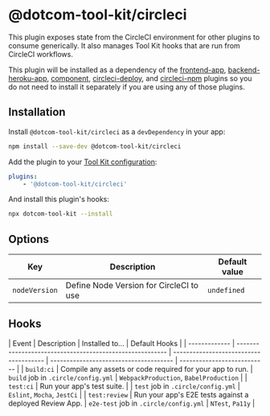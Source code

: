 # @dotcom-tool-kit/circleci

This plugin exposes state from the CircleCI environment for other plugins to consume generically. It also manages Tool Kit hooks that are run from CircleCI workflows.

This plugin will be installed as a dependency of the [frontend-app](https://github.com/Financial-Times/dotcom-tool-kit/tree/main/plugins/frontend-app), [backend-heroku-app](https://github.com/Financial-Times/dotcom-tool-kit/tree/main/plugins/backend-heroku-app), [component](https://github.com/Financial-Times/dotcom-tool-kit/tree/main/plugins/component), [circleci-deploy](https://github.com/Financial-Times/dotcom-tool-kit/tree/main/plugins/circleci-deploy), and [circleci-npm](https://github.com/Financial-Times/dotcom-tool-kit/tree/main/plugins/circleci-npm) plugins so you do not need to install it separately if you are using any of those plugins.

## Installation

Install `@dotcom-tool-kit/circleci` as a `devDependency` in your app:

```sh
npm install --save-dev @dotcom-tool-kit/circleci
```

Add the plugin to your [Tool Kit configuration](https://github.com/financial-times/dotcom-tool-kit/blob/main/readme.md#configuration):

```yaml
plugins:
	- '@dotcom-tool-kit/circleci'
```

And install this plugin's hooks:

```sh
npx dotcom-tool-kit --install
```

## Options

| Key           | Description                             | Default value |
| ------------- | --------------------------------------- | ------------- |
| `nodeVersion` | Define Node Version for CircleCI to use | `undefined`   |

## Hooks

| Event         | Description                                              | Installed to...                        | Default Hooks                          |
| ------------- | -------------------------------------------------------- | -------------------------------------- | -------------------------------------- | --------------------------- |
| `build:ci`    | Compile any assets or code required for your app to run. | `build` job in `.circle/config.yml`    | `WebpackProduction`, `BabelProduction` |
| `test:ci`     | Run your app's test suite.                               |                                        | `test` job in `.circle/config.yml`     | `Eslint`, `Mocha`, `JestCi` |
| `test:review` | Run your app's E2E tests against a deployed Review App.  | `e2e-test` job in `.circle/config.yml` | `NTest`, `Pa11y`                       |
